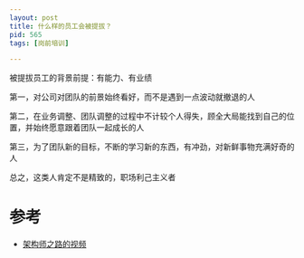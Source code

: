 ```yaml
---
layout: post
title: 什么样的员工会被提拔？
pid: 565
tags: [岗前培训]

---
```


被提拔员工的背景前提：有能力、有业绩

第一，对公司对团队的前景始终看好，而不是遇到一点波动就撤退的人

第二，在业务调整、团队调整的过程中不计较个人得失，顾全大局能找到自己的位置，并始终愿意跟着团队一起成长的人

第三，为了团队新的目标，不断的学习新的东西，有冲劲，对新鲜事物充满好奇的人

总之，这类人肯定不是精致的，职场利己主义者

# 参考
+ [架构师之路的视频]()

